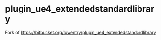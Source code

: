 # plugin_ue4_extendedstandardlibrary

Fork of https://bitbucket.org/lowentry/plugin_ue4_extendedstandardlibrary
